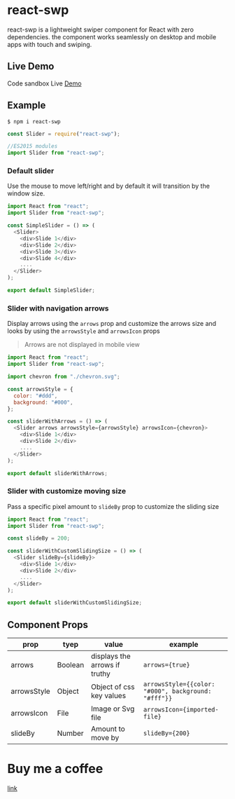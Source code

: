 # react-swp

react-swp is a lightweight swiper component for React with zero dependencies.
the component works seamlessly on desktop and mobile apps with touch and swiping.

## Live Demo

Code sandbox Live [Demo](https://codesandbox.io/s/elegant-fog-ntjjx?file=/src/index.js)

## Example

```shell
$ npm i react-swp
```

```javascript
const Slider = require("react-swp");

//ES2015 modules
import Slider from "react-swp";
```

### Default slider

Use the mouse to move left/right
and by default it will transition by the window size.

```javascript
import React from "react";
import Slider from "react-swp";

const SimpleSlider = () => (
  <Slider>
    <div>Slide 1</div>
    <div>Slide 2</div>
    <div>Slide 3</div>
    <div>Slide 4</div>
    ....
  </Slider>
);

export default SimpleSlider;
```

### Slider with navigation arrows

Display arrows using the `arrows` prop
and customize the arrows size and looks
by using the `arrowsStyle` and `arrowsIcon` props

> Arrows are not displayed in mobile view

```javascript
import React from "react";
import Slider from "react-swp";

import chevron from "./chevron.svg";

const arrowsStyle = {
  color: "#ddd",
  background: "#000",
};

const sliderWithArrows = () => (
  <Slider arrows arrowsStyle={arrowsStyle} arrowsIcon={chevron}>
    <div>Slide 1</div>
    <div>Slide 2</div>
    ....
  </Slider>
);

export default sliderWithArrows;
```

### Slider with customize moving size

Pass a specific pixel amount to `slideBy` prop to customize
the sliding size

```javascript
import React from "react";
import Slider from "react-swp";

const slideBy = 200;

const sliderWithCustomSlidingSize = () => (
  <Slider slideBy={slideBy}>
    <div>Slide 1</div>
    <div>Slide 2</div>
    ....
  </Slider>
);

export default sliderWithCustomSlidingSize;
```

## Component Props

| prop        | tyep    | value                         | example                                             |
| ----------- | ------- | ----------------------------- | --------------------------------------------------- |
| arrows      | Boolean | displays the arrows if truthy | `arrows={true}`                                     |
| arrowsStyle | Object  | Object of css key values      | `arrowsStyle={{color: "#000", background: "#fff"}}` |
| arrowsIcon  | File    | Image or Svg file             | `arrowsIcon={imported-file}`                        |
| slideBy     | Number  | Amount to move by             | `slideBy={200}`                                     |

# Buy me a coffee

[link](https://example.com)
